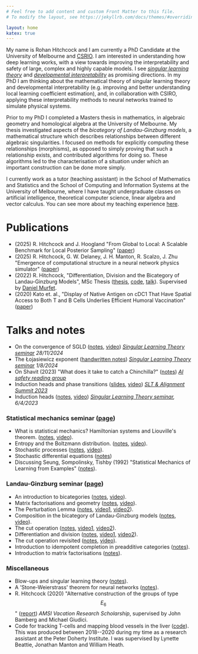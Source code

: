 ```yaml
---
# Feel free to add content and custom Front Matter to this file.
# To modify the layout, see https://jekyllrb.com/docs/themes/#overriding-theme-defaults

layout: home
katex: true
---
```


My name is Rohan Hitchcock and I am currently a PhD Candidate at the University 
of Melbourne and [CSRIO](https://www.csiro.au). I am interested in understanding 
how deep learning works, with a view towards improving the interpretability 
and safety of large, complex and highly capable models. I see
*[singular learning theory](https://metauni.org/slt/)* and 
*[developmental interpretability](https://devinterp.com/)* as promising directions.
In my PhD I am 
thinking about the mathematical theory of singular learning theory and developmental 
interpretability (e.g. improving and better understanding local learning coefficient estimation), 
and, in collaboration with CSIRO, applying these interpretability methods to neural networks trained 
to simulate physical systems.

Prior to my PhD I completed a Masters thesis in mathematics, in algebraic geometry and homological 
algebra at the University of Melbourne. My thesis investigated aspects of 
the *bicategory of Landau-Ginzburg models*, a mathematical structure which 
describes relationships between different algebraic singularities. I focused on 
methods for explicitly computing these relationships (morphisms), as opposed to 
simply proving that such a relationship exists, and contributed algorithms for 
doing so. These algorithms led to the characterisation of a situation under which 
an important construction can be done more simply. 

I currently work as a tutor (teaching assistant) in the School of Mathematics and 
Statistics and the School of Computing and Information Systems at the University of 
Melbourne, where I have taught
undergraduate classes on artificial intelligence, theoretical computer science, 
linear algebra and vector calculus. You can see more about my teaching experience 
[here](teaching). 

# Publications 
- (2025) R. Hitchcock and J. Hoogland "From Global to Local: A Scalable Benchmark for Local Posterior Sampling" ([paper](http://arxiv.org/abs/2507.21449))
- (2025) R. Hitchcock, G. W. Delaney, J. H. Manton, R. Scalzo, J. Zhu "Emergence of computational structure in a neural network physics simulator" ([paper](http://arxiv.org/abs/2504.11830))
- (2022) R. Hitchcock, "Differentiation, Division and the Bicategory of Landau-Ginzburg Models", MSc Thesis ([thesis](msc-thesis), [code](https://github.com/rohan-hitchcock/msc-thesis-examples), [talk](https://www.youtube.com/watch?v=386z_oBmR3w)). Supervised by [Daniel Murfet](http://therisingsea.org).
- (2020) Kato et. al., "Display of Native Antigen on cDC1 That Have Spatial Access to Both T and B Cells Underlies Efficient Humoral Vaccination" ([paper](https://doi.org/10.4049/jimmunol.2000549))

# Talks and notes

- On the convergence of SGLD ([notes](notes/sgld-convergence.pdf), [video](https://www.youtube.com/watch?v=EeRIXv9-eQM)) *[Singular Learning Theory seminar](https://metauni.org/slt/) 28/11/2024*
- The Łojasiewicz exponent ([handwritten notes](notes/lojasiewicz-exponent.pdf)) *[Singular Learning Theory seminar](https://metauni.org/slt/) 1/8/2024*
- On Shavit (2023) "What does it take to catch a Chinchilla?" ([notes](notes/2023-10-19-ai-safety-seminar)) *[AI safety reading group](https://metauni.org/ai-safety/)*
- Induction heads and phase transitions ([slides](notes/2023-6-slt-alignment-talk-mech-interp.pdf), [video](https://www.youtube.com/watch?v=0Dwimu1q5yk)) *[SLT & Alignment Summit 2023](https://timaeus.co/events/2023-q2-berkeley-conference)*
- Induction heads ([notes](notes/2023-4-6-slt-seminar-induction-heads), [video](https://youtu.be/eCQWIla-TSY)) *[Singular Learning Theory seminar](https://metauni.org/slt/), 6/4/2023*

### Statistical mechanics seminar ([page](stat-mech))
- What is statistical mechanics? Hamiltonian systems and Liouville's theorem. ([notes](/stat-mech/intro.pdf), [video](https://youtu.be/D2Lyxkf5gIM)).
- Entropy and the Boltzmann distribution. ([notes](/stat-mech/entropy-and-boltzmann.pdf), [video](https://youtu.be/DwyIcfzT8e8)).
- Stochastic processes ([notes](/stat-mech/stochastic-processes.pdf), [video](https://youtu.be/sa4y1G4VHyQ)).
- Stochastic differential equations ([notes](/stat-mech/stochastic-integration-and-sdes.pdf))
- Discussing Seung, Sompolinsky, Tishby (1992) "Statistical Mechanics of Learning from Examples" ([notes](/stat-mech/statistical-mechanics-of-learning-from-examples-notes.pdf)).

### Landau-Ginzburg seminar ([page](https://metauni.org/lg))
- An introduction to bicategories ([notes](notes/bicategories.pdf), [video](https://www.youtube.com/watch?v=K6W_3tMz0qA)).
- Matrix factorisations and geometry ([notes](notes/matrix-factorisations-geometry.pdf), [video](https://www.youtube.com/watch?v=Wa_kQs0PGKY)).
- The Perturbation Lemma ([notes](notes/pertubation-lemma.pdf), [video1](https://www.youtube.com/watch?v=-gWUA5tCgc4), [video2](https://www.youtube.com/watch?v=n_jlHU0FuwA)).
- Composition in the bicategory of Landau-Ginzburg models ([notes](notes/composition-in-LG.pdf), [video](https://www.youtube.com/watch?v=MZhsDkBHPmY)).
- The cut operation ([notes](notes/cut-operation.pdf), [video1](https://www.youtube.com/watch?v=zbAYN4MsEVA), [video2](https://www.youtube.com/watch?v=e1c5HosIs_g)).
- Differentiation and division ([notes](notes/differentiation-and-division.pdf), [video1](https://www.youtube.com/watch?v=tiYctrHB-b4), [video2](https://www.youtube.com/watch?v=0dweO2-4ME8)).
- The cut operation revisited ([notes](notes/cut-operation-2.pdf), [video](https://www.youtube.com/watch?v=M8c3n2-didI)).
- Introduction to idempotent completion in preadditive categories ([notes](notes/idempotents.pdf)).
- Introduction to matrix factorisations ([notes](notes/matrix-factorisations-ses.pdf)). 

### Miscellaneous
- Blow-ups and singular learning theory ([notes](notes/blowups.pdf)).
- A 'Stone-Weierstrass' theorem for neural networks ([notes](notes/nn-approximation.pdf)).
- R. Hitchcock (2020) "Alternative construction of the groups of type $$E_6$$" ([report](notes/amsi-vrs-report.pdf)) *AMSI Vacation Research Scholarship*, supervised by John Bamberg and Michael Giudici. 
- Code for tracking T-cells and mapping blood vessels in the liver ([code](https://github.com/rohan-hitchcock/tcells-portfolio)). This was produced between 2018--2020 during my time as a research assistant at the Peter Doherty Institute. I was supervised by Lynette Beattie, 
Jonathan Manton and William Heath. 
